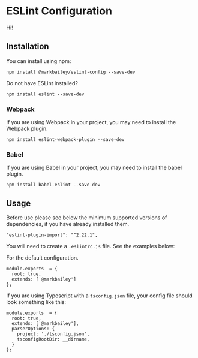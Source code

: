 # ESLint Configuration

Hi!

## Installation

You can install using npm:

```
npm install @markbailey/eslint-config --save-dev
```

Do not have ESLint installed?

```
npm install eslint --save-dev
```

### Webpack

If you are using Webpack in your project, you may need to install the Webpack
plugin.

```
npm install eslint-webpack-plugin --save-dev
```

### Babel

If you are using Babel in your project, you may need to install the babel
plugin.

```
npm install babel-eslint --save-dev
```

## Usage

Before use please see below the minimum supported versions of dependencies, if
you have already installed them.

```
"eslint-plugin-import": "^2.22.1",
```

You will need to create a `.eslintrc.js` file. See the examples below:

For the default configuration.

```
module.exports  = {
  root: true,
  extends: ['@markbailey']
};
```

If you are using Typescript with a `tsconfig.json` file, your config file should
look something like this:

```
module.exports  = {
  root: true,
  extends: ['@markbailey'],
  parserOptions: {
    project: './tsconfig.json',
    tsconfigRootDir: __dirname,
  }
};
```
